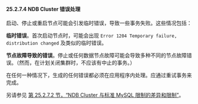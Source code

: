 #### 25.2.7.4 NDB Cluster 错误处理

启动、停止或重启节点可能会引发临时错误，导致一些事务失败。这些情况包括：

**临时错误**。首次启动节点时，可能会出现 `Error 1204 Temporary failure, distribution changed` 及类似的临时错误。

**节点故障导致的错误**。停止或任何数据节点故障可能会导致多种不同的节点故障错误。（然而，在计划关闭集群时，不应该有中止的事务。）

在任何一种情况下，生成的任何错误都必须在应用程序内处理。应通过重试事务来完成。

另请参见 [第 25.2.7.2 节，“NDB Cluster 与标准 MySQL 限制的差异和限制”](#section-25.2.7.2)。